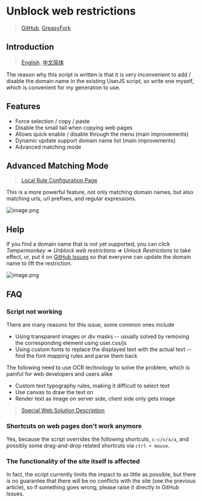 ﻿# Unblock web restrictions

> [GitHub](https://github.com/rxliuli/userjs/blob/master/packages/unblock-web-restrictions/), [GreasyFork](https://greasyfork.org/zh-CN/scripts/391193)

## Introduction

> [English](https://github.com/rxliuli/userjs/blob/master/packages/unblock-web-restrictions/README.md), [中文简体](https://github.com/rxliuli/userjs/blob/master/packages/unblock-web-restrictions/README.zhCN.md)

The reason why this script is written is that it is very inconvenient to add / disable the domain name in the existing UserJS script, so write one myself, which is convenient for my generation to use.

## Features

- Force selection / copy / paste
- Disable the small tail when copying web pages
- Allows quick enable / disable through the menu (main improvements)
- Dynamic update support domain name list (main improvements)
- Advanced matching mode

## Advanced Matching Mode

> [Local Rule Configuration Page](https://userjs.rxliuli.com/)

This is a more powerful feature, not only matching domain names, but also matching urls, url prefixes, and regular expressions.

![image.png](https://i.loli.net/2020/05/17/4Piwq6CbGIfx1HU.png)

## Help

If you find a domain name that is not yet supported, you can click _Tampermonkey => Unblock web restrictions => Unlock Restrictions_ to take effect, or, put it on [GitHub Issues](https://github.com/rxliuli/userjs/issues) so that everyone can update the domain name to lift the restriction.

![image.png](https://i.loli.net/2019/10/15/xypJIQnbtN4DuWM.png)

## FAQ

### Script not working

There are many reasons for this issue, some common ones include

- Using transparent images or div masks -- usually solved by removing the corresponding element using user.css/js
- Using custom fonts to replace the displayed text with the actual text -- find the font mapping rules and parse them back

The following need to use OCR technology to solve the problem, which is painful for web developers and users alike

- Custom text typography rules, making it difficult to select text
- Use canvas to draw the text on
- Render text as image on server side, client side only gets image

> [Special Web Solution Description](https://github.com/rxliuli/userjs/blob/master/packages/unblock-web-restrictions/docs/SpecialPages.md)

### Shortcuts on web pages don't work anymore

Yes, because the script overrides the following shortcuts, `c-c/v/x/a`, and possibly some drag-and-drop related shortcuts via `ctrl + mouse`.

### The functionality of the site itself is affected

In fact, the script currently limits the impact to as little as possible, but there is no guarantee that there will be no conflicts with the site (see the previous article), so if something goes wrong, please raise it directly in GitHub Issues.
